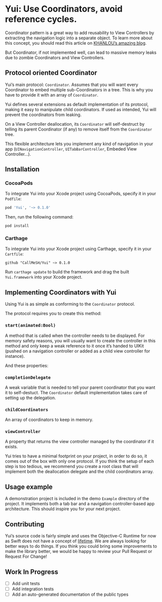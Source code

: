 # Yui: Use Coordinators, avoid reference cycles.

Coordinator pattern is a great way to add reusability to View Controllers by extracting the navigation logic into a separate object. To learn more about this concept, you should read this article on [KHANLOU’s amazing blog](http://khanlou.com/2015/01/the-coordinator/).

But Coordinator, if not implemented well, can lead to massive memory leaks due to zombie Coordinators and View Controllers.

## Protocol oriented Coordinator
Yui’s main protocol: `Coordinator`. Assumes that you will want every Coordinator to embed multiple sub-Coordinators in a tree. This is why you have to provide it with an array of `Coordinator`. 

Yui defines several extensions as default implementation of its protocol, making it easy to manipulate child coordinators. If used as intended, Yui will prevent the coordinators from leaking.

On a View Controller deallocation, its `Coordinator` will self-destruct by telling its parent Coordinator (if any) to remove itself from the `Coordinator` tree.

This flexible architecture lets you implement any kind of navigation in your app (`UINavigationController`, `UITabBarController`, Embeded View Controller…).

## Installation
### CocoaPods

To integrate Yui into your Xcode project using CocoaPods, specify it in your `Podfile`:

```ruby
pod 'Yui', '~> 0.1.0'
```

Then, run the following command:

```bash
pod install
```

### Carthage

To integrate Yui into your Xcode project using Carthage, specify it in your `Cartfile`:

```ogdl
github "CallMeSH/Yui" ~> 0.1.0
```

Run `carthage update` to build the framework and drag the built `Yui.framework` into your Xcode project.

## Implementing Coordinators with Yui

Using Yui is as simple as conforming to the `Coordinator` protocol.

The protocol requires you  to create this method:

### `start(animated:Bool)`

A method that is called when the controller needs to be displayed. For memory safety reasons, you will usually want to create the controller in this method and only keep a weak reference to it once it’s handed to UIKit (pushed on a navigation controller or added as a child view controller for instance).

And these properties: 

### `completionDelegate`

A weak variable that is needed to tell your parent coordinator that you want it to self-destuct. The `Coordinator` default implementation takes care of setting up the delegation.

### `childCoordinators`

An array of coordinators to keep in memory.

### `viewController`

A property that returns the view controller managed by the coordinator if it exists. 

Yui tries to have a minimal footprint on your project, in order to do so, it comes out of the box with only one protocol. If you think the setup of each step is too tedious, we recommend you create a root class that will implement both the deallocation delegate and the child coordinators array.

## Usage example
A demonstration project is included in the demo `Example` directory of the project.
It implements both a tab bar and a navigation controller-based app architecture. This should inspire you for your next project.

## Contributing
Yui’s source code is fairly simple and uses the Objective-C Runtime for now as Swift does not have a concept of [lifetime](https://doc.rust-lang.org/1.17.0/book/lifetimes.html).
We are always looking for better ways to do things. If you think you could bring some improvements to make the library better, we would be happy to review your Pull Request or Request For Change!

## Work In Progress
- [ ] Add unit tests
- [ ] Add integration tests
- [ ] Add an auto-generated documentation of the public types
